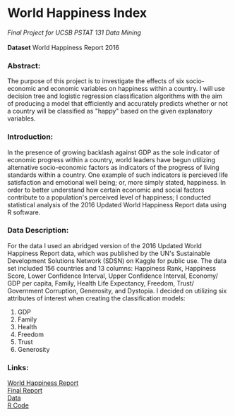 # World Happiness Index
*Final Project for UCSB PSTAT 131 Data Mining* <br><br>
**Dataset** World Happiness Report 2016

### Abstract:
The purpose of this project is to investigate the effects of six socio-economic and economic variables on happiness within a country. I will use decision tree and logistic regression classification algorithms with the aim of producing a model that efficiently and accurately predicts whether or not a country will be classified as "happy" based on the given explanatory variables. 


### Introduction:
In the presence of growing backlash against GDP as the sole indicator of economic progress within a country, world leaders have begun utilizing alternative socio-economic factors as indicators of the progress of living standards within a country. One example of such indicators is percieved life satisfaction and emotional well being; or, more simply stated, happiness. In order to better understand how certain economic and social factors contribute to a population's perceived level of happiness; I conducted statistical analysis of the 2016 Updated World Happiness Report data using R software.  


### Data Description:
For the data I used an abridged version of the 2016 Updated World Happiness Report data, which was published by the UN's Sustainable Development Solutions Network (SDSN) on Kaggle for public use. The data set included 156 countries and 13 columns: Happiness Rank, Happiness Score, Lower Confidence Interval, Upper Confidence Interval, Economy/ GDP per capita, Family, Health Life Expectancy, Freedom, Trust/ Government Corruption, Generosity, and Dystopia. I decided on utilizing six attributes of interest when creating the classification models:
1. GDP
2. Family
3. Health
4. Freedom
5. Trust
6. Generosity 


### Links:

[World Happiness Report](http://worldhappiness.report/ed/2016/)<br>
[Final Report](https://github.com/adonovan7/WorldHappiness/blob/master/FactorsOfHappiness.pdf)<br>
[Data](https://github.com/adonovan7/WorldHappiness/tree/master/Data)<br>
[R Code](https://github.com/adonovan7/WorldHappiness/blob/master/WorldHappiness.Rmd)<br>
